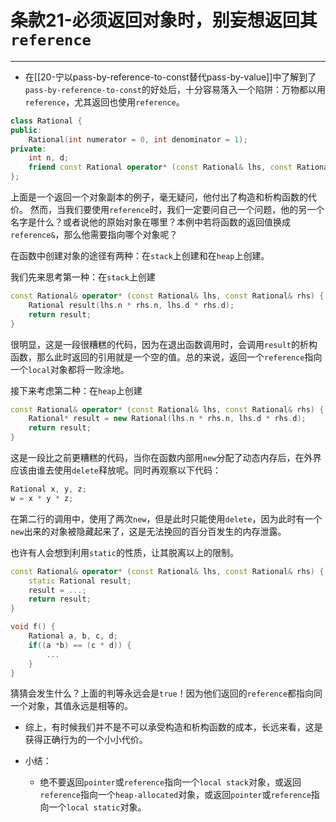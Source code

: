 # 条款21-必须返回对象时，别妄想返回其`reference`
---
+ 在[[20-宁以pass-by-reference-to-const替代pass-by-value]]中了解到了`pass-by-reference-to-const`的好处后，十分容易落入一个陷阱：万物都以用`reference`，尤其返回也使用`reference`。
```cpp
class Rational {
public:
	Rational(int numerator = 0, int denominator = 1);
private:
	int n, d;
	friend const Rational operator* (const Rational& lhs, const Rational& rhs);
};
```

上面是一个返回一个对象副本的例子，毫无疑问，他付出了构造和析构函数的代价。
然而，当我们要使用`reference`时，我们一定要问自己一个问题，他的另一个名字是什么？或者说他的原始对象在哪里？本例中若将函数的返回值换成`reference&`，那么他需要指向哪个对象呢？

在函数中创建对象的途径有两种：在`stack`上创建和在`heap`上创建。

我们先来思考第一种：在`stack`上创建
```cpp
const Rational& operator* (const Rational& lhs, const Rational& rhs) {
	Rational result(lhs.n * rhs.n, lhs.d * rhs.d);
	return result;
}
```

很明显，这是一段很糟糕的代码，因为在退出函数调用时，会调用`result`的析构函数，那么此时返回的引用就是一个空的值。总的来说，返回一个`reference`指向一个`local`对象都将一败涂地。

接下来考虑第二种：在`heap`上创建
```cpp
const Rational& operator* (const Rational& lhs, const Rational& rhs) {
	Rational* result = new Rational(lhs.n * rhs.n, lhs.d * rhs.d);
	return result;
}
```

这是一段比之前更糟糕的代码，当你在函数内部用`new`分配了动态内存后，在外界应该由谁去使用`delete`释放呢。同时再观察以下代码：
```cpp
Rational x, y, z;
w = x * y * z;
```

在第二行的调用中，使用了两次`new`，但是此时只能使用`delete`，因为此时有一个`new`出来的对象被隐藏起来了，这是无法挽回的百分百发生的内存泄露。

也许有人会想到利用`static`的性质，让其脱离以上的限制。
```cpp
const Rational& operator* (const Rational& lhs, const Rational& rhs) {
	static Rational result;
	result = ...;
	return result;
}

void f() {
	Rational a, b, c, d;
	if((a *b) == (c * d)) {
		...
	}
}
```

猜猜会发生什么？上面的判等永远会是`true`！因为他们返回的`reference`都指向同一个对象，其值永远是相等的。

+ 综上，有时候我们并不是不可以承受构造和析构函数的成本，长远来看，这是获得正确行为的一个小小代价。

+ 小结：
	+ 绝不要返回`pointer`或`reference`指向一个`local stack`对象，或返回`reference`指向一个`heap-allocated`对象，或返回`pointer`或`reference`指向一个`local static`对象。